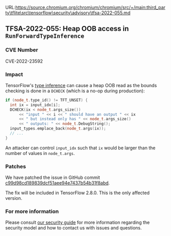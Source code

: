 URL:https://source.chromium.org/chromium/chromium/src/+/main:third_party\tflite\src\tensorflow\security\advisory\tfsa-2022-055.md
## TFSA-2022-055: Heap OOB access in `RunForwardTypeInference`

### CVE Number
CVE-2022-23592

### Impact
TensorFlow's [type inference](https://github.com/tensorflow/tensorflow/blob/274df9b02330b790aa8de1cee164b70f72b9b244/tensorflow/core/graph/graph.cc#L223-L229) can cause a heap OOB read as the bounds checking is done in a `DCHECK` (which is a no-op during production):

```cc
if (node_t.type_id() != TFT_UNSET) {
  int ix = input_idx[i];
  DCHECK(ix < node_t.args_size())
      << "input " << i << " should have an output " << ix
      << " but instead only has " << node_t.args_size()
      << " outputs: " << node_t.DebugString();
  input_types.emplace_back(node_t.args(ix));
  // ...
}
```

An attacker can control `input_idx` such that `ix` would be larger than the number of values in `node_t.args`.

### Patches
We have patched the issue in GitHub commit [c99d98cd189839dcf51aee94e7437b54b31f8abd](https://github.com/tensorflow/tensorflow/commit/c99d98cd189839dcf51aee94e7437b54b31f8abd).

The fix will be included in TensorFlow 2.8.0. This is the only affected version.

### For more information
Please consult [our security guide](https://github.com/tensorflow/tensorflow/blob/master/SECURITY.md) for more information regarding the security model and how to contact us with issues and questions.
